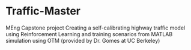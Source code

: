 # Traffic-Master
MEng Capstone project
Creating a self-calibrating highway traffic model using Reinforcement Learning and training scenarios from MATLAB simulation using OTM (provided by Dr. Gomes at UC Berkeley)
